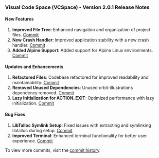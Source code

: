 ### Visual Code Space (VCSpace) - Version 2.0.1 Release Notes

#### New Features
1. **Improved File Tree**: Enhanced navigation and organization of project files. [Commit](https://github.com/Visual-Code-Space/Visual-Code-Space/commit/b8ff01a89bc277d0e98b815330b9c2e8f6671c70)
2. **New Crash Handler**: Improved application stability with a new crash handler. [Commit](https://github.com/Visual-Code-Space/Visual-Code-Space/commit/87c2326bdd9e1516819e6ad2036c59d77b2a0f3a)
3. **Added Alpine Support**: Added support for Alpine Linux environments. [Commit](https://github.com/Visual-Code-Space/Visual-Code-Space/commit/30fd64e21d3a44950c11d31a3838bc4bb91b8e0b)

#### Updates and Enhancements
1. **Refactored Files**: Codebase refactored for improved readability and maintainability. [Commit](https://github.com/Visual-Code-Space/Visual-Code-Space/commit/2f887ad036864271f3e4f720455b0f28dff3e313)
2. **Removed Unused Dependencies**: Unused orbit-illustrations dependency removed. [Commit](https://github.com/Visual-Code-Space/Visual-Code-Space/commit/b34de05b46cb99a1b092bdd8203d390600c9bbf4)
3. **Lazy Initialization for ACTION_EXIT**: Optimized performance with lazy initialization. [Commit](https://github.com/Visual-Code-Space/Visual-Code-Space/commit/ecfb83656e921ae85124192cae1afeb36677d2e3)

#### Bug Fixes
1. **LibTalloc Symlink Setup**: Fixed issues with extracting and symlinking libtalloc during setup. [Commit](https://github.com/Visual-Code-Space/Visual-Code-Space/commit/038781e0e837892386d02c87b2e80d925b7f9b99)
2. **Improved Terminal**: Enhanced terminal functionality for better user experience. [Commit](https://github.com/Visual-Code-Space/Visual-Code-Space/commit/59710110c7dd74fab56e3001420c6704d4f94657)

To view more commits, visit the [commit history](https://github.com/Visual-Code-Space/Visual-Code-Space/commits?sha=main&since=2024-12-15T16:52:06Z).